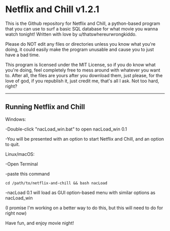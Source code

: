 # Netflix and Chill v1.2.1

This is the Github repository for Netflix and Chill, a python-based program that you can use to surf a basic SQL database for what movie you wanna watch tonight! Written with love by u/thatswhereurwrongkiddo.

Please do NOT edit any files or directories unless you know what you're doing, it could easily make the program unusable and cause you to just have a bad time.

This program is licensed under the MIT License, so if you do know what you're doing, feel completely free to mess around with whatever you want to. After all, the files are yours after you download them, just please, for the love of god, if you republish it, just credit me, that's all I ask. Not too hard, right?

---
Running Netflix and Chill
----

Windows:

-Double-click "nacLoad_win.bat" to open nacLoad_win 0.1

-You will be presented with an option to start Netflix and Chill, and an option to quit.

Linux/macOS:

-Open Terminal

-paste this command

```
cd /path/to/netflix-and-chill && bash nacLoad
```

-nacLoad 0.1 will load as GUI option-based menu with similar options as nacLoad_win

(I promise I'm working on a better way to do this, but this will need to do for right now)

Have fun, and enjoy movie night!
